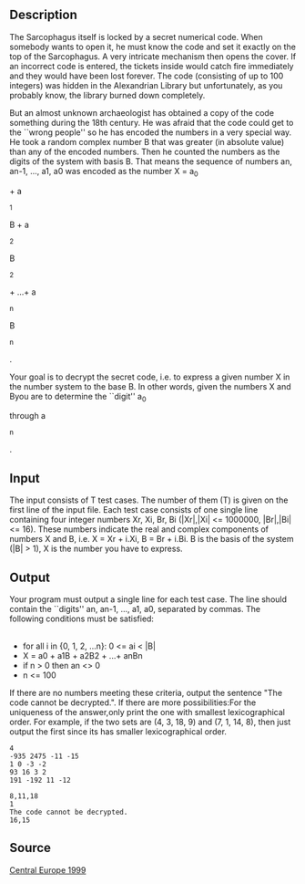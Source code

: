 <h2>Description</h2><p>The Sarcophagus itself is locked by a secret numerical code. When somebody wants to open it, he must know the code and set it exactly on the top of the Sarcophagus. A very intricate mechanism then opens the cover. If an incorrect code is entered, the tickets inside would catch fire immediately and they would have been lost forever. The code (consisting of up to 100 integers) was hidden in the Alexandrian Library but unfortunately, as you probably know, the library burned down completely. 
</p>
But an almost unknown archaeologist has obtained a copy of the code something during the 18th century. He was afraid that the code could get to the ``wrong people'' so he has encoded the numbers in a very special way. He took a random complex number B that was greater (in absolute value) than any of the encoded numbers. Then he counted the numbers as the digits of the system with basis B. That means the sequence of numbers an, an-1, ..., a1, a0 was encoded as the number X = a<sub>0</sub><p> + a</p><sub>1</sub><p>B + a</p><sub>2</sub><p>B</p><sup>2</sup><p> + ...+ a</p><sub>n</sub><p>B</p><sup>n</sup><p>. 
</p>
Your goal is to decrypt the secret code, i.e. to express a given number X in the number system to the base B. In other words, given the numbers X and Byou are to determine the ``digit'' a<sub>0</sub><p> through a</p><sub>n</sub><p>. 
</p><h2>Input</h2><p>The input consists of T test cases. The number of them (T) is given on the first line of the input file. Each test case consists of one single line containing four integer numbers Xr, Xi, Br, Bi (|Xr|,|Xi| &lt;= 1000000, |Br|,|Bi| &lt;= 16). These numbers indicate the real and complex components of numbers X and B, i.e. X = Xr + i.Xi, B = Br + i.Bi. B is the basis of the system (|B| &gt; 1), X is the number you have to express. </p><h2>Output</h2><p>Your program must output a single line for each test case. The line should contain the ``digits'' an, an-1, ..., a1, a0, separated by commas. The following conditions must be satisfied: 
</p><ul>
<br><li>for all i in {0, 1, 2, ...n}: 0 &lt;= ai &lt; |B| 
<br></li><li>X = a0 + a1B + a2B2 + ...+ anBn 
<br></li><li>if n &gt; 0 then an &lt;&gt; 0 
<br></li><li>n &lt;= 100 
<br></li></ul><p>
</p>If there are no numbers meeting these criteria, output the sentence "The code cannot be decrypted.". If there are more possibilities:For the uniqueness of the answer,only print the one with smallest lexicographical order. For example, if the two sets  are (4, 3, 18, 9) and (7, 1, 14, 8), then just output the first since its has smaller lexicographical order. <pre><code class="language-input1">4
-935 2475 -11 -15
1 0 -3 -2
93 16 3 2
191 -192 11 -12</code></pre><pre><code class="language-output1">8,11,18
1
The code cannot be decrypted.
16,15</code></pre><h2>Source</h2><a href="searchproblem?field=source&amp;key=Central+Europe+1999">Central Europe 1999</a>